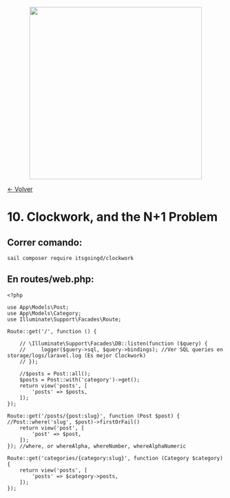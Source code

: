 <p align="center"><a href="https://laravel.com" target="_blank"><img src="https://raw.githubusercontent.com/laravel/art/master/logo-lockup/5%20SVG/2%20CMYK/1%20Full%20Color/laravel-logolockup-cmyk-red.svg" width="400"></a></p>

[<- Volver](../../README.md)

# 10. Clockwork, and the N+1 Problem

## Correr comando:

    sail composer require itsgoingd/clockwork

## En routes/web.php:

    <?php

    use App\Models\Post;
    use App\Models\Category;
    use Illuminate\Support\Facades\Route;

    Route::get('/', function () {

        // \Illuminate\Support\Facades\DB::listen(function ($query) {
        //     logger($query->sql, $query->bindings); //Ver SQL queries en storage/logs/laravel.log (Es mejor Clockwork)
        // });

        //$posts = Post::all();
        $posts = Post::with('category')->get();
        return view('posts', [
            'posts' => $posts,
        ]);
    });

    Route::get('/posts/{post:slug}', function (Post $post) { //Post::where('slug', $post)->firstOrFail()
        return view('post', [
            'post' => $post,
        ]);
    }); //where, or whereAlpha, whereNumber, whereAlphaNumeric

    Route::get('categories/{category:slug}', function (Category $category) {
        return view('posts', [
            'posts' => $category->posts,
        ]);
    });